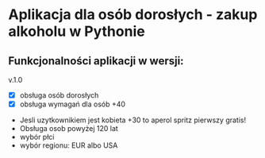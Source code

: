 # Aplikacja dla osób dorosłych - zakup alkoholu w Pythonie

## Funkcjonalności aplikacji w wersji:

v.1.0
- [x] obsługa osób dorosłych
- [x] obsługa wymagań dla osób +40 
- Jesli uzytkownikiem jest kobieta +30 to aperol spritz pierwszy gratis!
- Obsługa osob powyżej 120 lat
- wybór płci
- wybór regionu: EUR albo USA